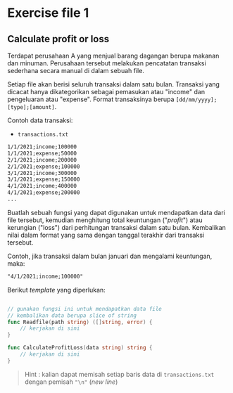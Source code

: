 # Exercise file 1

## Calculate profit or loss

Terdapat perusahaan A yang menjual barang dagangan berupa makanan dan minuman. Perusahaan tersebut melakukan pencatatan transaksi sederhana secara manual di dalam sebuah file.

Setiap file akan berisi seluruh transaksi dalam satu bulan. Transaksi yang dicacat hanya dikategorikan sebagai pemasukan atau "income" dan pengeluaran atau "expense". Format transaksinya berupa `[dd/mm/yyyy];[type];[amount]`.

Contoh data transaksi:

- `transactions.txt`

```txt
1/1/2021;income;100000
1/1/2021;expense;50000
2/1/2021;income;200000
2/1/2021;expense;100000
3/1/2021;income;300000
3/1/2021;expense;150000
4/1/2021;income;400000
4/1/2021;expense;200000
...
```

Buatlah sebuah fungsi yang dapat digunakan untuk mendapatkan data dari file tersebut, kemudian menghitung total keuntungan ("_profit_") atau kerungian ("loss") dari perhitungan transaksi dalam satu bulan. Kembalikan nilai dalam format yang sama dengan tanggal terakhir dari transaksi tersebut.

Contoh, jika transaksi dalam bulan januari dan mengalami keuntungan, maka:

```txt
"4/1/2021;income;100000"
```

Berikut _template_ yang diperlukan:

```go

// gunakan fungsi ini untuk mendapatkan data file
// kembalikan data berupa slice of string
func Readfile(path string) ([]string, error) {
    // kerjakan di sini
}

func CalculateProfitLoss(data string) string {
    // kerjakan di sini
}
```

> Hint : kalian dapat memisah setiap baris data di `transactions.txt` dengan pemisah `"\n"` (_new line_)
